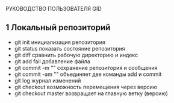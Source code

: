 РУКОВОДСТВО ПОЛЬЗОВАТЕЛЯ GID
## 1  Локальный репозиторий
* git init инициализация репозитория
* git status показать состояние репозитория
* git diff сравнить рабочую директорию и индекс
* git add fail добавление файла
* git commit -m "" сохранение репозитория и сообщения
* git commit -am "" объединяет две команды add и commit
* git log журнал изменений
* git checkout возможность перемещения через версию
* git checkout master возвращает на главную ветку (версию)
